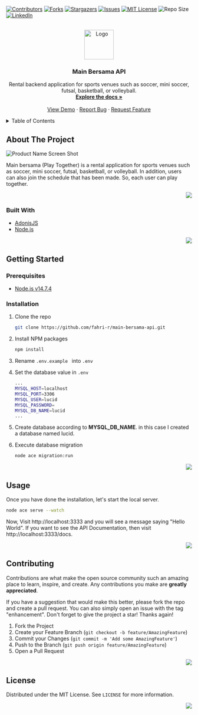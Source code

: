 <div id="top"></div>
<!--
*** Thanks for checking out the Best-README-Template. If you have a suggestion
*** that would make this better, please fork the repo and create a pull request
*** or simply open an issue with the tag "enhancement".
*** Don't forget to give the project a star!
*** Thanks again! Now go create something AMAZING! :D
-->



<!-- PROJECT SHIELDS -->
<!--
*** I'm using markdown "reference style" links for readability.
*** Reference links are enclosed in brackets [ ] instead of parentheses ( ).
*** See the bottom of this document for the declaration of the reference variables
*** for contributors-url, forks-url, etc. This is an optional, concise syntax you may use.
*** https://www.markdownguide.org/basic-syntax/#reference-style-links
-->
[![Contributors][contributors-shield]][contributors-url]
[![Forks][forks-shield]][forks-url]
[![Stargazers][stars-shield]][stars-url]
[![Issues][issues-shield]][issues-url]
[![MIT License][license-shield]][license-url]
![Repo Size][size-shield]
[![LinkedIn][linkedin-shield]][linkedin-url]



<!-- PROJECT LOGO -->
<br />
<div align="center">
  <a href="https://github.com/fahri-r/main-bersama-api">
    <img src="https://drive.google.com/uc?id=1HWZoj4UVlf41Kkltk3g9koRiBDyuYo7-" alt="Logo" height="80">
  </a>

<h3 align="center">Main Bersama API</h3>

  <p align="center">
    Rental backend application for sports venues such as soccer, mini soccer, futsal, basketball, or volleyball.
    <br />
    <a href="https://github.com/fahri-r/main-bersama-api"><strong>Explore the docs »</strong></a>
    <br />
    <br />
    <a href="https://mainbersama-api.herokuapp.com/docs/">View Demo</a>
    ·
    <a href="https://github.com/fahri-r/main-bersama-api/issues">Report Bug</a>
    ·
    <a href="https://github.com/fahri-r/main-bersama-api/issues">Request Feature</a>
  </p>
</div>



<!-- TABLE OF CONTENTS -->
<details>
  <summary>Table of Contents</summary>
  <ol>
    <li>
      <a href="#about-the-project">About The Project</a>
      <ul>
        <li><a href="#built-with">Built With</a></li>
      </ul>
    </li>
    <li>
      <a href="#getting-started">Getting Started</a>
      <ul>
        <li><a href="#prerequisites">Prerequisites</a></li>
        <li><a href="#installation">Installation</a></li>
      </ul>
    </li>
    <li><a href="#usage">Usage</a></li>
    <li><a href="#contributing">Contributing</a></li>
    <li><a href="#license">License</a></li>
  </ol>
</details>



<!-- ABOUT THE PROJECT -->
## About The Project

![Product Name Screen Shot][product-screenshot]

Main bersama (Play Together) is a rental application for sports venues such as soccer, mini soccer, futsal, basketball, or volleyball. In addition, users can also join the schedule that has been made. So, each user can play together.

<p align="right">
    <a href="#top">
    <img src="https://img.shields.io/badge/back%20to%20top-%E2%86%A9-blue" />
    </a>
</p>


### Built With

* [AdonisJS](https://adonisjs.com/)
* [Node.js](https://nodejs.org/)

<p align="right">
    <a href="#top">
    <img src="https://img.shields.io/badge/back%20to%20top-%E2%86%A9-blue" />
    </a>
</p>


<!-- GETTING STARTED -->
## Getting Started

### Prerequisites

* [Node.js v14.7.4](https://nodejs.org/dist/v14.17.4/)

### Installation

1. Clone the repo
   ```sh
   git clone https://github.com/fahri-r/main-bersama-api.git
   ```

2. Install NPM packages
   ```sh
   npm install
   ```

3. Rename `.env.example ` into `.env`

4. Set the database value in `.env`
   ```sh
   ...
   MYSQL_HOST=localhost
   MYSQL_PORT=3306
   MYSQL_USER=lucid
   MYSQL_PASSWORD=
   MYSQL_DB_NAME=lucid
   ...
   ```

5. Create database according to **MYSQL_DB_NAME**. in this case I created a database named lucid.

6. Execute database migration
   ```sh
   node ace migration:run
   ```

<p align="right">
    <a href="#top">
    <img src="https://img.shields.io/badge/back%20to%20top-%E2%86%A9-blue" />
    </a>
</p>



<!-- USAGE EXAMPLES -->
## Usage

Once you have done the installation, let's start the local server.
```sh
node ace serve --watch
```
Now, Visit http://localhost:3333 and you will see a message saying "Hello World". If you want to see the API Documentation, then visit http://localhost:3333/docs.

<p align="right">
    <a href="#top">
    <img src="https://img.shields.io/badge/back%20to%20top-%E2%86%A9-blue" />
    </a>
</p>


<!-- CONTRIBUTING -->
## Contributing

Contributions are what make the open source community such an amazing place to learn, inspire, and create. Any contributions you make are **greatly appreciated**.

If you have a suggestion that would make this better, please fork the repo and create a pull request. You can also simply open an issue with the tag "enhancement".
Don't forget to give the project a star! Thanks again!

1. Fork the Project
2. Create your Feature Branch (`git checkout -b feature/AmazingFeature`)
3. Commit your Changes (`git commit -m 'Add some AmazingFeature'`)
4. Push to the Branch (`git push origin feature/AmazingFeature`)
5. Open a Pull Request

<p align="right">
    <a href="#top">
    <img src="https://img.shields.io/badge/back%20to%20top-%E2%86%A9-blue" />
    </a>
</p>



<!-- LICENSE -->
## License

Distributed under the MIT License. See `LICENSE` for more information.

<p align="right">
    <a href="#top">
    <img src="https://img.shields.io/badge/back%20to%20top-%E2%86%A9-blue" />
    </a>
</p>


<!-- MARKDOWN LINKS & IMAGES -->
<!-- https://www.markdownguide.org/basic-syntax/#reference-style-links -->
[contributors-shield]: https://img.shields.io/github/contributors/fahri-r/main-bersama-api.svg?style=for-the-badge
[contributors-url]: https://github.com/fahri-r/main-bersama-api/graphs/contributors
[forks-shield]: https://img.shields.io/github/forks/fahri-r/main-bersama-api.svg?style=for-the-badge
[forks-url]: https://github.com/fahri-r/main-bersama-api/network/members
[stars-shield]: https://img.shields.io/github/stars/fahri-r/main-bersama-api.svg?style=for-the-badge
[stars-url]: https://github.com/fahri-r/main-bersama-api/stargazers
[issues-shield]: https://img.shields.io/github/issues/fahri-r/main-bersama-api.svg?style=for-the-badge
[issues-url]: https://github.com/fahri-r/main-bersama-api/issues
[license-shield]: https://img.shields.io/github/license/fahri-r/main-bersama-api.svg?style=for-the-badge
[license-url]: https://github.com/fahri-r/main-bersama-api/blob/master/LICENSE
[size-shield]: https://img.shields.io/github/repo-size/fahri-r/main-bersama-api.svg?style=for-the-badge
[linkedin-shield]: https://img.shields.io/badge/-LinkedIn-black.svg?style=for-the-badge&logo=linkedin&colorB=555
[linkedin-url]: https://linkedin.com/in/fahri-r
[product-screenshot]: https://drive.google.com/uc?id=146cP0NcWIkLLUOxWLKhqvto--HCU4two
